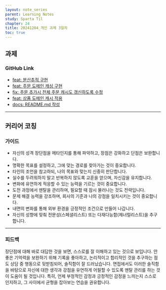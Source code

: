 ```yaml
---
layout: note_series
parent: Learning Notes
study: Sparta Til
chapter: 24
title: 20241204_개인 과제 3일차
toc: true
---
```


## 과제
### GitHub Link
- [feat: 분산추적 구현](https://github.com/JISU-YANG/study-project-msa/commit/3c71c332464a6eb83795e7d39dc72d3992e90f92)
- [feat: 주문 도메인 캐싱 구현](https://github.com/JISU-YANG/study-project-msa/commit/c1a1e8155e009dc0d74fa1979ed35300cc56034f)
- [fix: 주문 추가시 전체 주문 캐시도 갱신하도록 수정](https://github.com/JISU-YANG/study-project-msa/commit/9922e1126135db8c07c1fb831191ec0c155f9fd8)
- [feat: 상품 도메인 캐시 적용](https://github.com/JISU-YANG/study-project-msa/commit/3ed7add81c67ed8326c2a1bb9db599f465e44265)
- [docs: README.md 작성](https://github.com/JISU-YANG/study-project-msa/commit/1c53c89ac18dde488eb5bc7ff588059270dc055f)

---

## 커리어 코칭
### 가이드
- 자신의 성격 장단점을 메타인지를 통해 파악하고, 장점은 강화하고 단점은 보완합니다.
- 명확한 목표를 설정하고, 그에 맞는 경로를 찾아가는 것이 중요합니다.
- 타인의 조언을 참고하되, 나의 목표와 맞는지 신중히 판단합니다.
- 실수를 두려워하지 말고 반복하지 않도록 교훈을 얻으며, 자신감을 유지합니다.
- 변화에 유연하게 적응할 수 있는 능력을 기르는 것이 중요합니다.
- 도전 과정에서 멘탈을 관리하며, 필요할 때 잠시 물러나는 것도 전략입니다.
- 문제 해결 능력을 강조하며, 회사의 기준과 나의 강점을 일치시키는 것이 중요합니다.
- 내면의 변화를 통해 외부 환경을 긍정적인 조건으로 만들어 나갑니다.
- 자신의 성향에 맞춰 전문성(스페셜리스트) 또는 다재다능함(제너럴리스트)을 추구합니다.

---

### 피드백
장단점에 대해 바로 대답한 것을 보면, 스스로를 잘 이해하고 있는 것으로 보입니다. 
안 좋은 기억력을 보완하기 위해 기록을 좋아하고, 논리적이고 합리적인 것을 추구하는 점도 상담 중 행동으로 뒷받침되어, 솔직함이 잘 드러났습니다. 
면접에서도 이러한 솔직함을 바탕으로 자신에 대한 생각과 강점을 유연하게 어필할 수 있도록 멘탈 관리를 하는 것이 도움이 될 것입니다. 
특히, 언제 부정적인 감정과 긍정적인 감정을 느끼는지 스스로 인지하고, 그 사이에서 균형을 잡아보는 연습을 권유합니다.